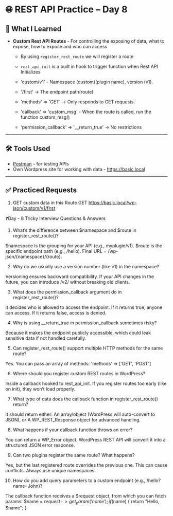 # 🌐 REST API Practice – Day 8

## 📘 What I Learned


- **Custom Rest API Routes** - For controlling the exposing of data, what to expose, how to expose and who can access
  - By using `register_rest_route` we will register a route
  - `rest_api_init` is a built in hook to trigger function when Rest API Initializes

  - 'custom/v1' - Namespace (custom)(plugin name), version (v1).
  - '/first' → The endpoint path(route)
  - 'methods' => 'GET' → Only responds to GET requests.
  - 'callback' => 'custom_msg' - When the route is called, run the function custom_msg()
  - 'permission_callback' => '__return_true' → No restrictions 
  
---

## 🛠 Tools Used

- [Postman](https://www.postman.com/) – for testing APIs  
- Own Wordpress site for working with data - https://basic.local

---

## ✅ Practiced Requests

1. GET custom data in this Route
GET https://basic.local/wp-json/custom/v1/first




❓Day - 8 Tricky Interview Questions & Answers


1. What’s the difference between $namespace and $route in register_rest_route()?

$namespace is the grouping for your API (e.g., myplugin/v1).
$route is the specific endpoint path (e.g., /hello).
Final URL = /wp-json/{namespace}/{route}.


2. Why do we usually use a version number (like v1) in the namespace?

Versioning ensures backward compatibility. If your API changes in the future, you can introduce /v2/ without breaking old clients.


3. What does the permission_callback argument do in register_rest_route()?

It decides who is allowed to access the endpoint. If it returns true, anyone can access. If it returns false, access is denied.


4. Why is using __return_true in permission_callback sometimes risky?

Because it makes the endpoint publicly accessible, which could leak sensitive data if not handled carefully.


5. Can register_rest_route() support multiple HTTP methods for the same route?

Yes. You can pass an array of methods:
'methods' => ['GET', 'POST']


6. Where should you register custom REST routes in WordPress?

Inside a callback hooked to rest_api_init. If you register routes too early (like on init), they won’t load properly.


7. What type of data does the callback function in register_rest_route() return?

It should return either:
An array/object (WordPress will auto-convert to JSON), or
A WP_REST_Response object for advanced handling.


8. What happens if your callback function throws an error?

You can return a WP_Error object. WordPress REST API will convert it into a structured JSON error response.


9. Can two plugins register the same route? What happens?

Yes, but the last registered route overrides the previous one. This can cause conflicts. Always use unique namespaces.


10. How do you add query parameters to a custom endpoint (e.g., /hello?name=John)?

The callback function receives a $request object, from which you can fetch params:
$name = $request->get_param('name');
if($name) {
    return "Hello, $name";
}